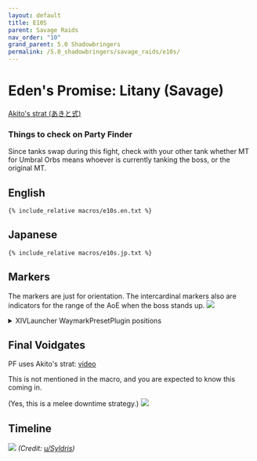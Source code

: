 ```yaml
---
layout: default
title: E10S
parent: Savage Raids
nav_order: "10"
grand_parent: 5.0 Shadowbringers
permalink: /5.0_shadowbringers/savage_raids/e10s/
---
```


# Eden's Promise: Litany (Savage)

[Akito's strat (あきと式)](https://youtu.be/mLFIYKvt3QY)

### Things to check on Party Finder

Since tanks swap during this fight, check with your other tank whether MT for Umbral Orbs means whoever is currently tanking the boss, or the original MT.

## English
```
{% include_relative macros/e10s.en.txt %}
```

## Japanese
```
{% include_relative macros/e10s.jp.txt %}
```

## Markers

The markers are just for orientation. The intercardinal markers also are indicators for the range of the AoE when the boss stands up.
![](images/markers.jpg)
<details markdown=block>
<summary>XIVLauncher WaymarkPresetPlugin positions</summary>

```json
{"Name":"E10S","MapID":748,"A":{"X":100.0,"Y":0.0,"Z":84.444,"ID":0,"Active":true},"B":{"X":115.556,"Y":0.0,"Z":100.0,"ID":1,"Active":true},"C":{"X":100.0,"Y":0.0,"Z":115.556,"ID":2,"Active":true},"D":{"X":84.444,"Y":0.0,"Z":100.0,"ID":3,"Active":true},"One":{"X":111.0,"Y":0.0,"Z":89.0,"ID":4,"Active":true},"Two":{"X":111.0,"Y":0.0,"Z":111.0,"ID":5,"Active":true},"Three":{"X":89.0,"Y":0.0,"Z":111.0,"ID":6,"Active":true},"Four":{"X":89.0,"Y":0.0,"Z":89.0,"ID":7,"Active":true}}
```

</details>

## Final Voidgates

PF uses Akito's strat: [video](https://youtu.be/mLFIYKvt3QY&t=743)

This is not mentioned in the macro, and you are expected to know this coming in.

(Yes, this is a melee downtime strategy.)
![](images/final_voidgates.jpg)

## Timeline

![](https://i.redd.it/y9lvuc18co661.png)
*(Credit: [u/Syldris](https://www.reddit.com/r/ffxiv/comments/kg6pd6/e10s_timeline_image/))*
